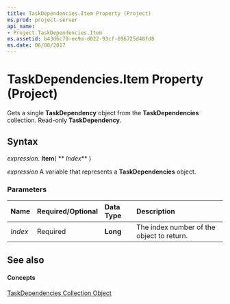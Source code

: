 ```yaml
---
title: TaskDependencies.Item Property (Project)
ms.prod: project-server
api_name:
- Project.TaskDependencies.Item
ms.assetid: b43d6c70-ee9a-d022-93cf-696725d48fd8
ms.date: 06/08/2017
---
```



# TaskDependencies.Item Property (Project)

Gets a single **TaskDependency** object from the **TaskDependencies** collection. Read-only **TaskDependency**.


## Syntax

 _expression_. **Item**( ** _Index_** )

 _expression_ A variable that represents a **TaskDependencies** object.


### Parameters



|**Name**|**Required/Optional**|**Data Type**|**Description**|
|:-----|:-----|:-----|:-----|
| _Index_|Required|**Long**|The index number of the object to return.|

## See also


#### Concepts


[TaskDependencies Collection Object](taskdependencies-object-project.md)
